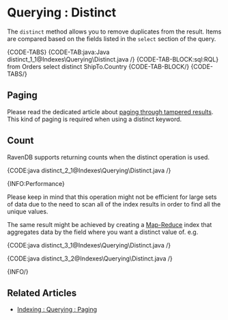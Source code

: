 ﻿# Querying : Distinct

The `distinct` method allows you to remove duplicates from the result. Items are compared based on the fields listed in the `select` section of the query. 

{CODE-TABS}
{CODE-TAB:java:Java distinct_1_1@Indexes\Querying\Distinct.java /}
{CODE-TAB-BLOCK:sql:RQL}
from Orders 
select distinct ShipTo.Country 
{CODE-TAB-BLOCK/}
{CODE-TABS/}

## Paging 

Please read the dedicated article about [paging through tampered results](../../indexes/querying/paging#paging-through-tampered-results). This kind of paging is required when using a distinct keyword.

## Count

RavenDB supports returning counts when the distinct operation is used.

{CODE:java distinct_2_1@Indexes\Querying\Distinct.java /}

{INFO:Performance}

Please keep in mind that this operation might not be efficient for large sets of data due to the need to scan all of the index results in order to find all the unique values.

The same result might be achieved by creating a [Map-Reduce](../../indexes/map-reduce-indexes) index that aggregates data by the field where you want a distinct value of. e.g.

{CODE:java distinct_3_1@Indexes\Querying\Distinct.java /}

{CODE:java distinct_3_2@Indexes\Querying\Distinct.java /}

{INFO/}

## Related Articles

- [Indexing : Querying : Paging](../../indexes/querying/paging)

